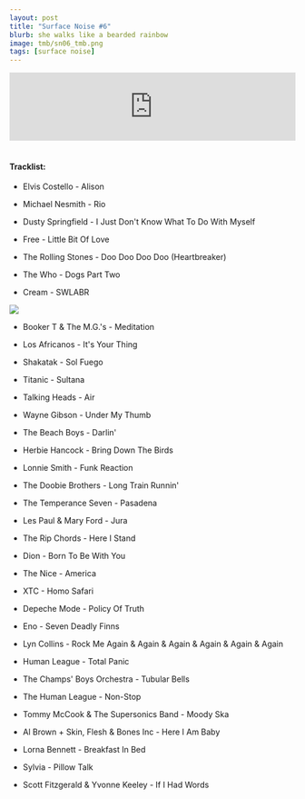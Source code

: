 ```yaml
---
layout: post
title: "Surface Noise #6"
blurb: she walks like a bearded rainbow
image: tmb/sn06_tmb.png
tags: [surface noise]
---
```



<iframe width="100%" height="120" src="https://www.mixcloud.com/widget/iframe/?hide_cover=1&feed=%2Fzero_cc%2Fsurface-noise-6-24817%2F" frameborder="0" ></iframe>
&nbsp;

#### Tracklist:

- Elvis Costello - Alison
- Michael Nesmith - Rio
- Dusty Springfield - I Just Don't Know What To Do With Myself

- Free - Little Bit Of Love
- The Rolling Stones - Doo Doo Doo Doo (Heartbreaker)
- The Who - Dogs Part Two
- Cream - SWLABR

![](https://lh3.googleusercontent.com/2TKJ7d8F6yYPiDQmW1dbFljbhXSfxsTJu-g8pd8CtomhJG0Ro4qE6SIwfvELqriyrHIvOnn0cR9Bit1CAJmhZ45no5vLBaV7X5e3ftAkDIlnFbjf6tW_Pe0iDihPr6I8vI72BmAtsqqki-hHFcZGLbKGKIw-wh7q9wVzbT3fAy0_J4cobT4ofqR5ckq6eqmjhsggpRzNsGqLTzAuwaHw21fV9LNFHxvwlMkoLRkeSg3jBOCWjEbrxjlv0It1l7doAn4dUWoo38QvIiEq9w0dSFZ4AN3tytcoQ795ciXO6mjQkQxXFPIvP5idmhtS2cQIYYQSDMyil_wqXKPR7lgIkA53MckEFOmYwHBNiV_pLQuHHNBQ7VVU833_tUWVF6bVwdWFZ0KHDwKsPlaZXeqBacNdYIeEivLTelRe81tRFU0vDHz_91H0-N-j4Oa_TL02xIgB9JjKJfP77bZ0_Wxgq66TkerbipmUwrePHYEmaZWr6zbn8iTY7iXtz4LIR5Wrmq8u44TXPDGWZWYlculEvrffPO-Cexml2mTC4qDe2kp9QKLhid3rTe7nrACspm2VopE6dukyMFSI6Zpy5L625voVOoH71yvT7wXMgfCDEdmAH2lEiaTsG7CQdDu5OSF4PHoMnkFkdeHUlzWnojyVQUiN=w600-h598-no)

- Booker T & The M.G.'s  - Meditation
- Los Africanos - It's Your Thing
- Shakatak - Sol Fuego
- Titanic - Sultana

- Talking Heads - Air
- Wayne Gibson - Under My Thumb
- The Beach Boys - Darlin'

- Herbie Hancock - Bring Down The Birds
- Lonnie Smith - Funk Reaction
- The Doobie Brothers - Long Train Runnin'

- The Temperance Seven - Pasadena
- Les Paul & Mary Ford - Jura
- The Rip Chords - Here I Stand
- Dion - Born To Be With You

- The Nice - America
- XTC - Homo Safari
- Depeche Mode - Policy Of Truth
- Eno - Seven Deadly Finns

- Lyn Collins - Rock Me Again & Again & Again & Again & Again & Again
- Human League - Total Panic
- The Champs' Boys Orchestra - Tubular Bells
- The Human League - Non-Stop

- Tommy McCook & The Supersonics Band - Moody Ska
- Al Brown + Skin, Flesh & Bones Inc - Here I Am Baby
- Lorna Bennett - Breakfast In Bed
- Sylvia - Pillow Talk

- Scott Fitzgerald & Yvonne Keeley - If I Had Words
